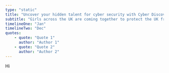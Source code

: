 ```yaml
---
type: "static"
title: "Uncover your hidden talent for cyber security with Cyber Discovery"
subtitle: "Girls across the UK are coming together to protect the UK from cyber criminals: join them now through Cyber Discovery and do something that matters."
timelineOne: "Jan"
timelineTwo: "Dec"
quotes:
    - quote: "Quote 1"
      author: "Author 1"
    - quote: "Quote 2"
      author: "Author 2"
---
```

Hi